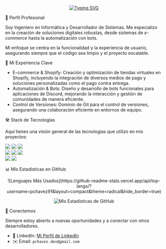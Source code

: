 <div align="center">
  <a href="https://git.io/typing-svg"><img src="https://readme-typing-svg.herokuapp.com?font=Fira+Code&pause=1000&color=F71111&random=false&width=430&lines=¡Hola!+Soy+Patricio+Chávez+👋;Ingeniero+Informático+💻;Especialista+en+E-commerce+y+Bots;Desarrollador+de+Sistemas" alt="Typing SVG"></a>
</div>

🌟 Perfil Profesional

Soy Ingeniero en Informática y Desarrollador de Sistemas. Me especializo en la creación de soluciones digitales robustas, desde sistemas de *e-commerce* hasta la automatización con bots.

Mi enfoque se centra en la funcionalidad y la experiencia de usuario, asegurando siempre que el código sea limpio y el proyecto escalable.

🚀 Mi Experiencia Clave

* E-commerce & Shopify: Creación y optimización de tiendas virtuales en Shopify, incluyendo la integración de diversos medios de pago y soluciones personalizadas como el pago contra entrega.
* Automatización & Bots: Diseño y desarrollo de bots funcionales para aplicaciones de Discord, mejorando la interacción y gestión de comunidades de manera eficiente.
* Control de Versiones: Dominio de Git para el control de versiones, asegurando una colaboración eficiente en entornos de equipo.

🛠️ Stack de Tecnologías

Aquí tienes una visión general de las tecnologías que utilizo en mis proyectos:

<p align="left">
  <img src="https://img.shields.io/badge/-Python-3776AB?style=for-the-badge&logo=python&logoColor=white"/>
  <img src="https://img.shields.io/badge/-PHP-777BB4?style=for-the-badge&logo=php&logoColor=white"/>
  <img src="https://img.shields.io/badge/-C%23-239120?style=for-the-badge&logo=c-sharp&logoColor=white"/>
  <br>
  <img src="https://img.shields.io/badge/-HTML5-E34F26?style=for-the-badge&logo=html5&logoColor=white"/>
  <img src="https://img.shields.io/badge/-CSS3-1572B6?style=for-the-badge&logo=css3&logoColor=white"/>
  <img src="https://img.shields.io/badge/-JavaScript-F7DF1E?style=for-the-badge&logo=javascript&logoColor=black"/>
  <br>
  <img src="https://img.shields.io/badge/-SQL-4479A1?style=for-the-badge&logo=sqlite&logoColor=white"/>
  <img src="https://img.shields.io/badge/-Git-F05032?style=for-the-badge&logo=git&logoColor=white"/>
</p>


📊 Mis Estadísticas en GitHub

<div align="center">
  ![Lenguajes Más Usados](https://github-readme-stats.vercel.app/api/top-langs/?username=pchavez91&layout=compact&theme=radical&hide_border=true)
  
  ![Mis Estadísticas de GitHub](https://github-readme-stats.vercel.app/api?username=pchavez91&show_icons=true&theme=radical&hide_border=true)
</div>

📧 Conectemos

Siempre estoy abierto a nuevas oportunidades y a conectar con otros desarrolladores.

* 🔗 LinkedIn: [Mi Perfil de LinkedIn](https://www.linkedin.com/in/patricio-chavez-005b83352)
* ✉️ Email: `pchavez.dev@gmail.com`
